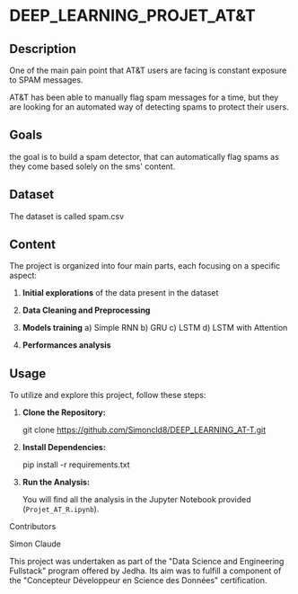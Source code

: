 # DEEP_LEARNING_PROJET_AT&T

## Description

One of the main pain point that AT&T users are facing is constant exposure to SPAM messages.

AT&T has been able to manually flag spam messages for a time, but they are looking for an automated way of detecting spams to protect their users.

## Goals
the goal is to build a spam detector, that can automatically flag spams as they come based solely on the sms' content. 

## Dataset
The dataset is called spam.csv

## Content
The project is organized into four main parts, each focusing on a specific aspect:

1. **Initial explorations** of the data present in the dataset

2. **Data Cleaning and Preprocessing** 

3. **Models training** 
    a) Simple RNN
    b) GRU
    c) LSTM
    d) LSTM with Attention

4. **Performances analysis**

## Usage

To utilize and explore this project, follow these steps:

1. **Clone the Repository:**

   git clone https://github.com/Simoncld8/DEEP_LEARNING_AT-T.git

2. **Install Dependencies:**

   pip install -r requirements.txt  

3. **Run the Analysis:**

   You will find all the analysis in the Jupyter Notebook provided (`Projet_AT_R.ipynb`).


Contributors

Simon Claude

This project was undertaken as part of the "Data Science and Engineering Fullstack" program offered by Jedha. Its aim was to fulfill a component of the "Concepteur Développeur en Science des Données" certification.

